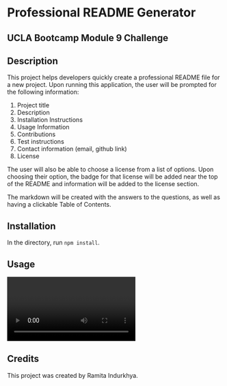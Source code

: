 # Professional README Generator

## UCLA Bootcamp Module 9 Challenge

## Description

This project helps developers quickly create a professional README file for a new project. Upon running this application, the user will be prompted for the following information:

1. Project title
2. Description
3. Installation Instructions
4. Usage Information
5. Contributions
6. Test instructions
7. Contact information (email, github link)
8. License

The user will also be able to choose a license from a list of options. Upon choosing their option, the badge for that license will be added near the top of the README and information will be added to the license section.

The markdown will be created with the answers to the questions, as well as having a clickable Table of Contents.

## Installation

In the directory, run `npm install`.

## Usage

<video></video>

## Credits

This project was created by Ramita Indurkhya.